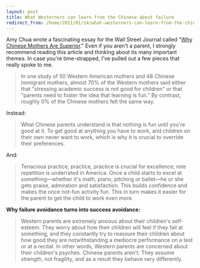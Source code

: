```yaml
---
layout: post
title: What Westerners can learn from the Chinese about failure
redirect_from: /home/2011/01/14/what-westerners-can-learn-from-the-chinese-about-failure/index.html
---
```

<p>Amy Chua wrote a fascinating essay for the Wall Street Journal called "<a href="http://online.wsj.com/article/SB10001424052748704111504576059713528698754.html?mod=WSJ_hp_mostpop_read">Why Chinese Mothers Are Superior</a>." Even if you aren't a parent, I strongly recommend reading this article and thinking about its many important themes.
In case you're time-strapped, I've pulled out a few pieces that really spoke to me.</p>
<blockquote><p>In one study of 50 Western American mothers and 48 Chinese immigrant mothers, almost 70% of the Western mothers said either that "stressing academic success is not good for children" or that "parents need to foster the idea that learning is fun." By contrast, roughly 0% of the Chinese mothers felt the same way.</p></blockquote>
<p>Instead:</p>
<blockquote><p>What Chinese parents understand is that nothing is fun until you're good at it. To get good at anything you have to work, and children on their own never want to work, which is why it is crucial to override their preferences.</p></blockquote>
<p>And:</p>
<blockquote><p>Tenacious practice, practice, practice is crucial for excellence; rote repetition is underrated in America. Once a child starts to excel at something—whether it's math, piano, pitching or ballet—he or she gets praise, admiration and satisfaction. This builds confidence and makes the once not-fun activity fun. This in turn makes it easier for the parent to get the child to work even more.</p></blockquote>
<p><strong>Why failure avoidance turns into success avoidance:</strong></p>
<blockquote><p>Western parents are extremely anxious about their children's self-esteem. They worry about how their children will feel if they fail at something, and they constantly try to reassure their children about how good they are notwithstanding a mediocre performance on a test or at a recital. In other words, Western parents are concerned about their children's psyches. Chinese parents aren't. They assume strength, not fragility, and as a result they behave very differently.</p></blockquote>
